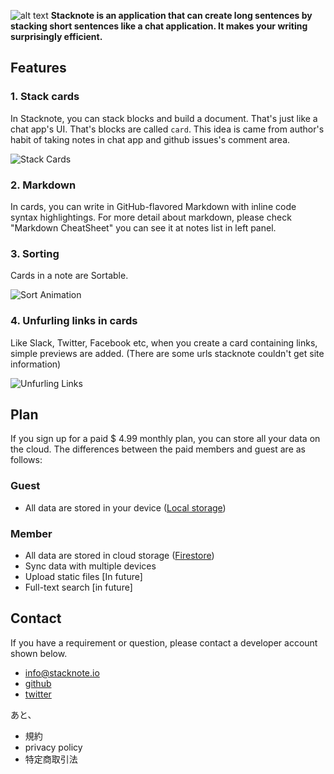 ![alt text](/images/header.png 'Placeholder Image')
**Stacknote is an application that can create long sentences by stacking short sentences like a chat application. It makes your writing surprisingly efficient.**

## Features

### 1. Stack cards

In Stacknote, you can stack blocks and build a document. That's just like a chat app's UI. That's blocks are called `card`. This idea is came from author's habit of taking notes in chat app and github issues's comment area.

![Stack Cards](/images/stack_cards.gif)

### 2. Markdown

In cards, you can write in GitHub-flavored Markdown with inline code syntax highlightings. For more detail about markdown, please check "Markdown CheatSheet" you can see it at notes list in left panel.

### 3. Sorting

Cards in a note are Sortable.

![Sort Animation](/images/sort_cards.gif)

### 4. Unfurling links in cards

Like Slack, Twitter, Facebook etc, when you create a card containing links, simple previews are added.
(There are some urls stacknote couldn't get site information)

![Unfurling Links](/images/unfurling_links.png)

## Plan

If you sign up for a paid \$ 4.99 monthly plan, you can store all your data on the cloud. The differences between the paid members and guest are as follows:

### Guest

- All data are stored in your device ([Local storage](https://developer.mozilla.org/en-US/docs/Web/API/Window/localStorage))

### Member

- All data are stored in cloud storage ([Firestore](https://firebase.google.com/docs/firestore/))
- Sync data with multiple devices
- Upload static files [In future]
- Full-text search [in future]

## Contact

If you have a requirement or question, please contact a developer account shown below.

- <i class="far fa-envelope"></i> info@stacknote.io
- [<i class="fab fa-github"></i> github](https://github.com/dorokei)
- [<i class="fab fa-twitter"></i> twitter](https://twitter.com/dorokei)

あと、

- 規約
- privacy policy
- 特定商取引法

